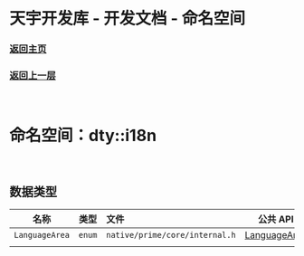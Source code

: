 # 天宇开发库 - 开发文档 - 命名空间

### [返回主页](../../DEVELOP_DOC_ZH.md)

### [返回上一层](./namespace_dty.md)

&nbsp;

# 命名空间：dty::i18n

&nbsp;

<!-- ## 方法

| 名称 | 类型 | 文件 | 公共 API |
| :--: | :--: | :--- | :------: |
|      |      |      |          |

&nbsp; -->

## 数据类型

|      名称      |  类型  | 文件                           |     公共 API     |
| :------------: | :----: | :----------------------------- | :--------------: |
| `LanguageArea` | `enum` | `native/prime/core/internal.h` | [LanguageArea]() |
|                |        |                                |                  |

&nbsp;
